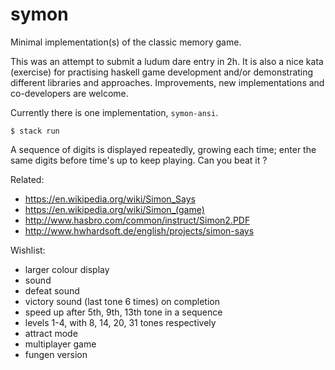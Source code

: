 # symon

Minimal implementation(s) of the classic memory game.

This was an attempt to submit a ludum dare entry in 2h.
It is also a nice kata (exercise) for practising haskell game development
and/or demonstrating different libraries and approaches.
Improvements, new implementations and co-developers are welcome.

Currently there is one implementation, `symon-ansi`.

```shell
$ stack run
```

A sequence of digits is displayed repeatedly, growing each time;
enter the same digits before time's up to keep playing.
Can you beat it ?

Related:
- https://en.wikipedia.org/wiki/Simon_Says
- https://en.wikipedia.org/wiki/Simon_(game)
- http://www.hasbro.com/common/instruct/Simon2.PDF
- http://www.hwhardsoft.de/english/projects/simon-says

Wishlist:
- larger colour display
- sound
- defeat sound
- victory sound (last tone 6 times) on completion
- speed up after 5th, 9th, 13th tone in a sequence
- levels 1-4, with 8, 14, 20, 31 tones respectively
- attract mode
- multiplayer game
- fungen version
